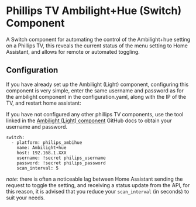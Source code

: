 # Phillips TV Ambilight+Hue (Switch) Component
A Switch component for automating the control of the Ambilight+hue setting on a Phillips TV, this reveals the current status of the menu setting to Home Assistant, and allows for remote or automated toggling.
## Configuration

If you have already set up the Ambilight (Light) component, configuring this component is very simple, enter the same username and password as for the ambilight component in the configuration.yaml, along with the IP of the TV, and restart home assistant:

If you have not configured any other phillips TV components, use the tool linked in the [Ambilight (Light) component](https://github.com/jomwells/ambilights) GitHub docs to obtain your username and password.
```
switch:
  - platform: philips_ambihue
    name: Ambilight+hue
    host: 192.168.1.XXX
    username: !secret philips_username
    password: !secret philips_password
    scan_interval: 5
```

*note:* there is often a noticeable lag between Home Assistant sending the request to toggle the setting, and receiving a status update from the API, for this reason, it is advised that you reduce your `scan_interval` (in seconds) to suit your needs.
